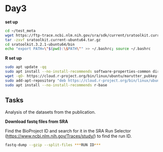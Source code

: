 # Day3

**set up**
```bash
cd ~/test_meta
wget https://ftp-trace.ncbi.nlm.nih.gov/sra/sdk/current/sratoolkit.current-ubuntu64.tar.gz
tar -zxvf sratoolkit.current-ubuntu64.tar.gz
cd sratoolkit.3.2.1-ubuntu64/bin
echo "export PATH=\"$(pwd):\$PATH\"" >> ~/.bashrc; source ~/.bashrc
```

**R set up**
```bash
sudo apt update -qq
sudo apt install --no-install-recommends software-properties-common dirmngr
wget -qO- https://cloud.r-project.org/bin/linux/ubuntu/marutter_pubkey.asc | sudo tee -a /etc/apt/trusted.gpg.d/cran_ubuntu_key.asc
sudo add-apt-repository "deb https://cloud.r-project.org/bin/linux/ubuntu $(lsb_release -cs)-cran40/"
sudo apt install --no-install-recommends r-base
```


## Tasks

Analysis of the datasets from the publication.

**Download fastq files from SRA**

Find the BioProject ID and search for it in the SRA Run Selector (https://www.ncbi.nlm.nih.gov/Traces/study/) to find the run ID.

```bash
fastq-dump --gzip --split-files ***RUN ID***
```


